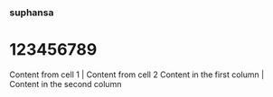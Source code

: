 ### suphansa
# 123456789
Content from cell 1 | Content from cell 2
Content in the first column | Content in the second column